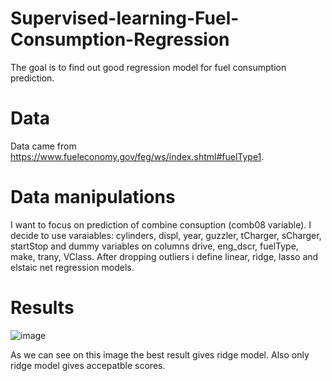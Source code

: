 # Supervised-learning-Fuel-Consumption-Regression
The goal is to find out good regression model for fuel consumption prediction.
# Data
Data came from https://www.fueleconomy.gov/feg/ws/index.shtml#fuelType1.
# Data manipulations
I want to focus on prediction of combine consuption (comb08 variable). I decide to use varaiables: cylinders, displ, year, guzzler, tCharger, sCharger, startStop and dummy variables on columns drive, eng_dscr, fuelType, make, trany, VClass. After dropping outliers i define linear, ridge, lasso and elstaic net regression models.
# Results
![image](https://user-images.githubusercontent.com/62485500/126897591-3801ac51-dbeb-4710-9e13-c147156104c7.png)

As we can see on this image the best result gives ridge model. Also only ridge model gives accepatble scores.
